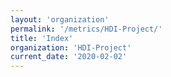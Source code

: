 ```yaml
---
layout: 'organization'
permalink: '/metrics/HDI-Project/'
title: 'Index'
organization: 'HDI-Project'
current_date: '2020-02-02'
---
```

